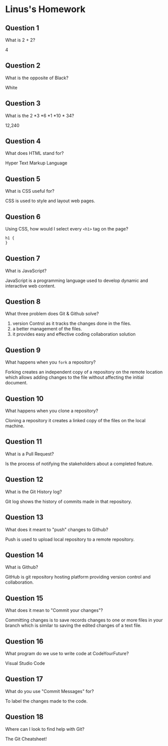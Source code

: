 # Linus's Homework

## Question 1

What is 2 + 2?

4

## Question 2

What is the opposite of Black?

White

## Question 3

What is the 2 *3 *6 *1 *10 \* 34?

12,240

## Question 4

What does HTML stand for?

Hyper Text Markup Language

## Question 5

What is CSS useful for?

CSS is used to style and layout web pages.

## Question 6

Using CSS, how would I select every `<h1>` tag on the page?

```css
h1 {
}
```

## Question 7

What is JavaScript?

JavaScript is a programming language used to develop dynamic and interactive web content.

## Question 8

What three problem does Git & Github solve?

1. version Control as it tracks the changes done in the files.
2. a better management of the files.
3. it provides easy and effective coding collaboration solution

## Question 9

What happens when you `fork` a repository?

Forking creates an independent copy of a repository on the remote location which allows adding changes to the file without affecting the initial document.

## Question 10

What happens when you clone a repository?

Cloning a repository it creates a linked copy of the files on the local machine.

## Question 11

What is a Pull Request?

Is the process of notifying the stakeholders about a completed feature.

## Question 12

What is the Git History log?

Git log shows the history of commits made in that repository.

## Question 13

What does it meant to "push" changes to Github?

Push is used to upload local repository to a remote repository.

## Question 14

What is Github?

GitHub is git repository hosting platform providing version control and collaboration.

## Question 15

What does it mean to "Commit your changes"?

Committing changes is to save records changes to one or more files in your branch which is similar to saving the edited changes of a text file.

## Question 16

What program do we use to write code at CodeYourFuture?

Visual Studio Code

## Question 17

What do you use "Commit Messages" for?

To label the changes made to the code.

## Question 18

Where can I look to find help with Git?

The Git Cheatsheet!
